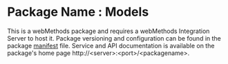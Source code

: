 # Package Name : Models
This is a webMethods package and requires a webMethods Integration Server to host it. Package versioning and configuration can be found in the package [manifest](./Models/manifest.v3) file. Service and API documentation is available on the package's home page http://&lt;server&gt;:&lt;port&gt;/&lt;packagename>.